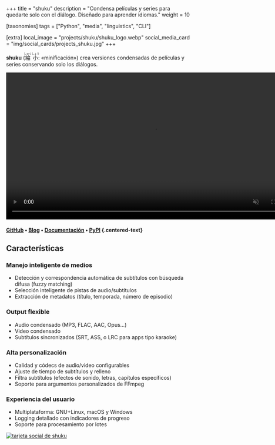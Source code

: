 +++
title = "shuku"
description = "Condensa películas y series para quedarte solo con el diálogo. Diseñado para aprender idiomas."
weight = 10

[taxonomies]
tags = ["Python", "media", "linguistics", "CLI"]

[extra]
local_image = "projects/shuku/shuku_logo.webp"
social_media_card = "img/social_cards/projects_shuku.jpg"
+++

**shuku** (<ruby><rb>縮</rb><rt>しゅく</rt></ruby><ruby><rb>小</rb><rt>しょう</rt></ruby>: «minificación») crea versiones condensadas de películas y series conservando solo los diálogos.

<video class="invertible-image" controls muted width="800" loop="true" autoplay="autoplay" title="demo de shuku" src="https://cdn.jsdelivr.net/gh/welpo/shuku/assets/animation_demo/shuku_demo.mov"></video>

#### [GitHub](https://github.com/welpo/shuku) • [Blog](@/blog/shuku-condensed-media-language-learning/index.es.md) • [Documentación](https://github.com/welpo/shuku#readme) • [PyPI](https://pypi.org/project/shuku/) {.centered-text}

## Características

### Manejo inteligente de medios

- Detección y correspondencia automática de subtítulos con búsqueda difusa (fuzzy matching)
- Selección inteligente de pistas de audio/subtítulos
- Extracción de metadatos (título, temporada, número de episodio)

### Output flexible

- Audio condensado (MP3, FLAC, AAC, Opus…)
- Video condensado
- Subtítulos sincronizados (SRT, ASS, o LRC para apps tipo karaoke)

### Alta personalización

- Calidad y códecs de audio/video configurables
- Ajuste de tiempo de subtítulos y relleno
- Filtra subtítulos (efectos de sonido, letras, capítulos específicos)
- Soporte para argumentos personalizados de FFmpeg

### Experiencia del usuario

- Multiplataforma: GNU+Linux, macOS y Windows
- Logging detallado con indicadores de progreso
- Soporte para procesamiento por lotes

[![tarjeta social de shuku](/img/social_cards/projects_shuku.jpg)](https://github.com/welpo/shuku)
